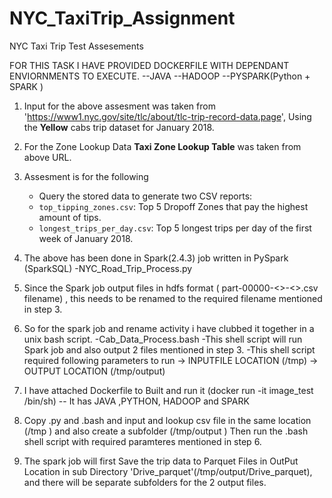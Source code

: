 # NYC_TaxiTrip_Assignment
NYC Taxi Trip Test Assesements

FOR THIS TASK I HAVE PROVIDED DOCKERFILE WITH DEPENDANT ENVIORNMENTS TO EXECUTE.
   --JAVA
   --HADOOP
   --PYSPARK(Python + SPARK )
   


1)  Input for the above assesment was taken from  'https://www1.nyc.gov/site/tlc/about/tlc-trip-record-data.page',
    Using the **Yellow** cabs trip dataset for January 2018.
    
2)  For the Zone Lookup Data **Taxi Zone Lookup Table** was taken from above URL.

3)  Assesment is for the following 
    - Query the stored data to generate two CSV reports:
    - `top_tipping_zones.csv`: Top 5 Dropoff Zones that pay the highest amount of tips.
    - `longest_trips_per_day.csv`: Top 5 longest trips per day of the first week of January 2018. 
    
4)  The above has been done in Spark(2.4.3) job written in PySpark (SparkSQL)
      -NYC_Road_Trip_Process.py

5)  Since the Spark job output files in hdfs format ( part-00000-<>-<>.csv filename) , this  needs to be renamed to the required filename mentioned in step 3. 

6)  So for the spark job and rename activity i have clubbed it together in a unix bash script.
      -Cab_Data_Process.bash
      -This shell script will run Spark job and also output 2 files mentioned in step 3.
      -This shell script required following parameters to run
                   -> INPUTFILE LOCATION (/tmp)
                   -> OUTPUT LOCATION (/tmp/output)
                   
7) I have attached Dockerfile to Built and run it (docker run -it image_test /bin/sh)
        --  It has JAVA ,PYTHON,  HADOOP and SPARK 

8)  Copy .py and .bash  and input and lookup csv file in the same location (/tmp ) and also create a subfolder (/tmp/output )
    Then run the .bash shell script with required paramteres mentioned in step 6.

9)  The spark job will first Save the trip data to Parquet Files in OutPut Location in sub Directory
      'Drive_parquet'(/tmp/output/Drive_parquet), and there will be separate subfolders for the 2 output files.                    
      

